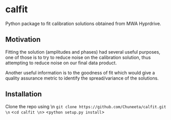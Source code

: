 # calfit

Python package to fit calibration solutions obtained from MWA Hyprdrive.

## Motivation
Fitting the solution (amplitudes and phases) had several useful purposes, one of those is to try to reduce noise on the calibration solution, thus attempting to reduce noise on our final data product.

Another useful information is to the goodness of fit which would give a quality assurance metric to identify the spread/variance of the solutions. 

## Installation
Clone the repo using \n
`git clone https://github.com/Chuneeta/calfit.git \n`
<`cd calfit \n`>
<`python setup.py install`>

